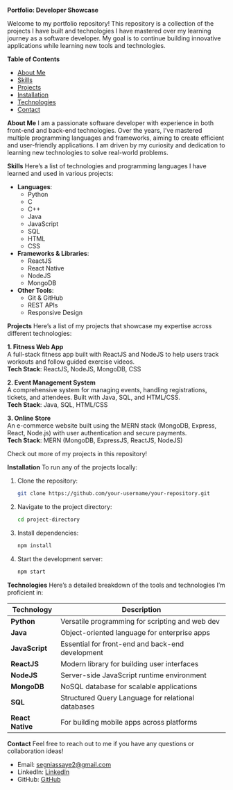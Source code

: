  **Portfolio: Developer Showcase**

Welcome to my portfolio repository!
This repository is a collection of the projects I have built and technologies I have mastered over my learning journey as a software developer.
My goal is to continue building innovative applications while learning new tools and technologies.

**Table of Contents**
- [About Me](#about-me)
- [Skills](#skills)
- [Projects](#projects)
- [Installation](#installation)
- [Technologies](#technologies)
- [Contact](#contact)

 **About Me**
I am a passionate software developer with experience in both front-end and back-end technologies. 
Over the years, I’ve mastered multiple programming languages and frameworks, aiming to create efficient and user-friendly applications. 
I am driven by my curiosity and dedication to learning new technologies to solve real-world problems.

**Skills**
Here’s a list of technologies and programming languages I have learned and used in various projects:
- **Languages**: 
  - Python
  - C
  - C++
  - Java
  - JavaScript
  - SQL
  - HTML
  - CSS
- **Frameworks & Libraries**:
  - ReactJS
  - React Native
  - NodeJS
  - MongoDB
- **Other Tools**:
  - Git & GitHub
  - REST APIs
  - Responsive Design

 **Projects**
Here’s a list of my projects that showcase my expertise across different technologies:

 **1. Fitness Web App**  
A full-stack fitness app built with ReactJS and NodeJS to help users track workouts and follow guided exercise videos.  
**Tech Stack**: ReactJS, NodeJS, MongoDB, CSS

**2. Event Management System**  
A comprehensive system for managing events, handling registrations, tickets, and attendees. Built with Java, SQL, and HTML/CSS.  
**Tech Stack**: Java, SQL, HTML/CSS

**3. Online Store**  
An e-commerce website built using the MERN stack (MongoDB, Express, React, Node.js) with user authentication and secure payments.  
**Tech Stack**: MERN (MongoDB, ExpressJS, ReactJS, NodeJS)

Check out more of my projects in this repository!

**Installation**
To run any of the projects locally:
1. Clone the repository:
   ```bash
   git clone https://github.com/your-username/your-repository.git
   ```
2. Navigate to the project directory:
   ```bash
   cd project-directory
   ```
3. Install dependencies:
   ```bash
   npm install
   ```
4. Start the development server:
   ```bash
   npm start
   ```

**Technologies**
Here’s a detailed breakdown of the tools and technologies I’m proficient in:

| Technology      | Description                                       |
|-----------------|---------------------------------------------------|
| **Python**      | Versatile programming for scripting and web dev   |
| **Java**        | Object-oriented language for enterprise apps      |
| **JavaScript**  | Essential for front-end and back-end development  |
| **ReactJS**     | Modern library for building user interfaces       |
| **NodeJS**      | Server-side JavaScript runtime environment        |
| **MongoDB**     | NoSQL database for scalable applications          |
| **SQL**         | Structured Query Language for relational databases|
| **React Native**| For building mobile apps across platforms         |

**Contact**
Feel free to reach out to me if you have any questions or collaboration ideas!

- Email: segniassaye2@gmail.com
- LinkedIn: [LinkedIn](https://www.linkedin.com/in/segni-assaye-38055a283/)
- GitHub: [GitHub](https://github.com/Segniko)

